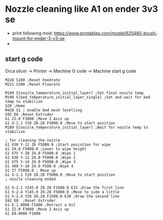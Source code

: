 # Nozzle cleaning like A1 on ender 3v3 se

- print following mod: https://www.printables.com/model/625480-brush-mount-for-ender-3-v3-se
- 


## start g code

Orca slicer -> Printer -> Machine G code -> Machine start g code


```
M220 S100 ;Reset Feedrate 
M221 S100 ;Reset Flowrate 
 
M104 S[nozzle_temperature_initial_layer] ;Set final nozzle temp 
M190 S[bed_temperature_initial_layer_single] ;Set and wait for bed temp to stabilize 
G28 ;Home 
M420 S1 ; enable bed mesh levelling
G92 E0 ;Reset Extruder 
G1 Z2.0 F3000 ;Move Z Axis up 
G1 X-2.1 Y20 Z0.28 F5000.0 ;Move to start position 
M109 S[nozzle_temperature_initial_layer] ;Wait for nozzle temp to stabilize 

; for cleaning the nozzle
G1 X30 Y-12 Z6 F5000.0 ;Start posistion for wipe
G1 Z4.0 F5000.0 ;Lower to wipe height
G1 X75 Y-10 Z4.0 F5000.0 ;Wipe 1
G1 X30 Y-12 Z4.0 F5000.0 ;Wipe 2
G1 X75 Y-14 Z4.0 F5000.0 ;Wipe 3
G1 X60 Y-10 Z4.0 F500.0 ;Wipe 4
G1 Z7 F5000.0 ; Move up
G1 X-2.1 Y20 Z0.28 F5000.0 ;Move to start position 
; nozzle cleaning ended

G1 X-2.1 Y145.0 Z0.28 F1500.0 E15 ;Draw the first line 
G1 X-2.4 Y145.0 Z0.28 F5000.0 ;Move to side a little 
G1 X-2.4 Y20 Z0.28 F1500.0 E30 ;Draw the second line 
G92 E0  ;Reset Extruder 
G1 E-1.0000 F1800 ;Retract a bit 
G1 Z2.0 F3000 ;Move Z Axis up 
G1 E0.0000 F1800
```